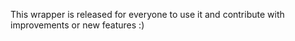 This wrapper is released for everyone to use it and contribute with improvements or new features :)
